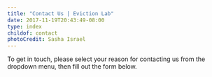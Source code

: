 ```yaml
---
title: "Contact Us | Eviction Lab"
date: 2017-11-19T20:43:49-08:00
type: index
childof: contact
photoCredit: Sasha Israel
---
```

To get in touch, please select your reason for contacting us from the dropdown menu, then fill out the form below.
